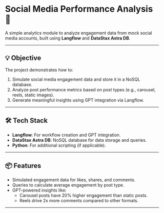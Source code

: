 # Social Media Performance Analysis 🚀

A simple analytics module to analyze engagement data from mock social media accounts, built using **Langflow** and **DataStax Astra DB**.

---

## 💡 Objective

The project demonstrates how to:
1. Simulate social media engagement data and store it in a NoSQL database.
2. Analyze post performance metrics based on post types (e.g., carousel, reels, static images).
3. Generate meaningful insights using GPT integration via Langflow.

---

## 🛠️ Tech Stack

- **Langflow**: For workflow creation and GPT integration.
- **DataStax Astra DB**: NoSQL database for data storage and queries.
- **Python**: For additional scripting (if applicable).

---

## 📦 Features

- Simulated engagement data for likes, shares, and comments.
- Queries to calculate average engagement by post type.
- GPT-powered insights like:
  - Carousel posts have 20% higher engagement than static posts.
  - Reels drive 2x more comments compared to other formats.

---